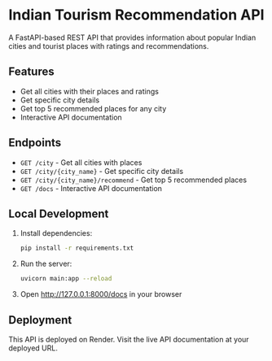 # Indian Tourism Recommendation API

A FastAPI-based REST API that provides information about popular Indian cities and tourist places with ratings and recommendations.

## Features

- Get all cities with their places and ratings
- Get specific city details
- Get top 5 recommended places for any city
- Interactive API documentation

## Endpoints

- `GET /city` - Get all cities with places
- `GET /city/{city_name}` - Get specific city details  
- `GET /city/{city_name}/recommend` - Get top 5 recommended places
- `GET /docs` - Interactive API documentation

## Local Development

1. Install dependencies:
   ```bash
   pip install -r requirements.txt
   ```

2. Run the server:
   ```bash
   uvicorn main:app --reload
   ```

3. Open http://127.0.0.1:8000/docs in your browser

## Deployment

This API is deployed on Render. Visit the live API documentation at your deployed URL.
